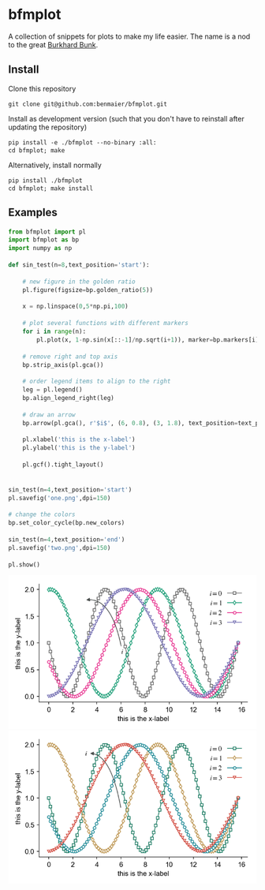 # bfmplot

A collection of snippets for plots to make my life easier. The name is a nod to the great [Burkhard Bunk](http://people.physik.hu-berlin.de/~bunk/bbplot/).

## Install

Clone this repository

    git clone git@github.com:benmaier/bfmplot.git

Install as development version (such that you don't have to reinstall after updating the repository)

    pip install -e ./bfmplot --no-binary :all:
    cd bfmplot; make

Alternatively, install normally

    pip install ./bfmplot
    cd bfmplot; make install

## Examples

```python
from bfmplot import pl
import bfmplot as bp
import numpy as np

def sin_test(n=8,text_position='start'):

    # new figure in the golden ratio
    pl.figure(figsize=bp.golden_ratio(5))

    x = np.linspace(0,5*np.pi,100)

    # plot several functions with different markers
    for i in range(n):
        pl.plot(x, 1-np.sin(x[::-1]/np.sqrt(i+1)), marker=bp.markers[i],mfc='w',label='$i=%d$'%i)

    # remove right and top axis
    bp.strip_axis(pl.gca())

    # order legend items to align to the right
    leg = pl.legend()
    bp.align_legend_right(leg)

    # draw an arrow
    bp.arrow(pl.gca(), r'$i$', (6, 0.8), (3, 1.8), text_position=text_position)

    pl.xlabel('this is the x-label')
    pl.ylabel('this is the y-label')

    pl.gcf().tight_layout()


sin_test(n=4,text_position='start')
pl.savefig('one.png',dpi=150)

# change the colors
bp.set_color_cycle(bp.new_colors)

sin_test(n=4,text_position='end')
pl.savefig('two.png',dpi=150)

pl.show()
```

![one](https://github.com/benmaier/bfmplot/raw/master/sandbox/one.png "first")
![two](https://github.com/benmaier/bfmplot/raw/master/sandbox/two.png "second")

